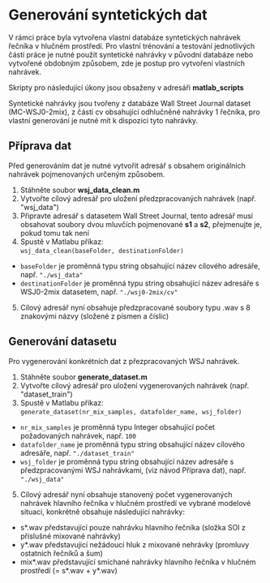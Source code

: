 # Generování syntetických dat
V rámci práce byla vytvořena vlastní databáze syntetických nahrávek řečníka v hlučném prostředí. Pro vlastní trénování a testování jednotlivých částí práce je nutné použít syntetické nahrávky v původní databáze nebo vytvořené obdobným způsobem, zde je postup pro vytvoření vlastních nahrávek.

Skripty pro následující úkony jsou obsaženy v adresáři **matlab_scripts**

Syntetické nahrávky jsou tvořeny z databáze Wall Street Journal dataset (MC-WSJ0-2mix), z části cv obsahující odhlučněné nahrávky 1 řečníka, pro vlastní generování je nutné mít k dispozici tyto nahrávky.

## Příprava dat
Před generováním dat je nutné vytvořit adresář s obsahem originálních nahrávek pojmenovaných určeným způsobem.

1. Stáhněte soubor **wsj_data_clean.m**
2. Vytvořte cílový adresář pro uložení předzpracovaných nahrávek (např. "wsj_data")
3. Připravte adresář s datasetem Wall Street Journal, tento adresář musí obsahovat soubory dvou mluvčích pojmenované **s1** a **s2**, přejmenujte je, pokud tomu tak není
4. Spustě v Matlabu příkaz: <br>
  ```wsj_data_clean(baseFolder, destinationFolder)```<br>
  - ```baseFolder``` je proměnná typu string obsahující název cílového adresáře, např.  ```"./wsj_data"``` <br>
  - ```destinationFolder``` je proměnná typu string obsahující název adresáře s WSJ0-2mix datasetem, např.  ```"./wsj0-2mix/cv"```
5. Cílový adresář nyní obsahuje předzpracované soubory typu .wav s 8 znakovými názvy (složené z písmen a číslic)


## Generování datasetu
Pro vygenerování konkrétních dat z přezpracovaných WSJ nahrávek.

1. Stáhněte soubor **generate_dataset.m**
2. Vytvořte cílový adresář pro uložení vygenerovaných nahrávek (např. "dataset_train")
3. Spustě v Matlabu příkaz: <br>
  ```generate_dataset(nr_mix_samples, datafolder_name, wsj_folder) ```<br>
  - ```nr_mix_samples``` je proměnná typu Integer obsahující počet požadovaných nahrávek, např.  ```100``` <br>
  - ```datafolder_name``` je proměnná typu string obsahující název cílového adresáře, např.  ```"./dataset_train"``` <br>
  - ```wsj_folder``` je proměnná typu string obsahující název adresáře s předzpracovanými WSJ nahrávkami, (viz návod Příprava dat), např.  ```"./wsj_data"```
5. Cílový adresář nyní obsahuje stanovený počet vygenerovaných nahrávek hlavního řečníka v hlučném prostředí ve vybrané modelové situaci, konkrétně obsahuje následující nahrávky:
  - s*.wav představující pouze nahrávku hlavního řečníka (složka SOI z příslušné mixované nahrávky)
  - y*.wav představující nežádoucí hluk z mixované nehrávky (promluvy ostatních řečníků a šum)
  - mix*.wav představující smíchané nahrávky hlavního řečníka v hlučném prostředí (= s*.wav + y*.wav)

